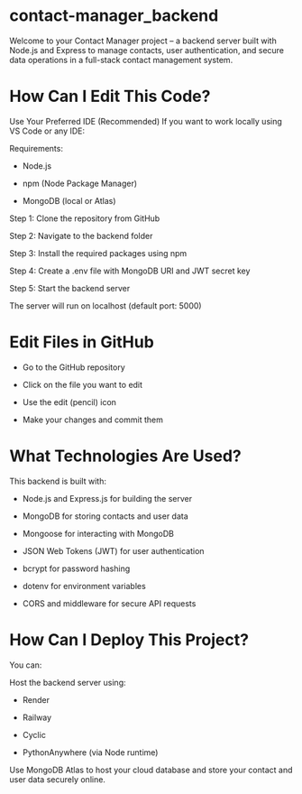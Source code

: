 # contact-manager_backend

Welcome to your Contact Manager project – a backend server built with Node.js and Express to manage contacts, user authentication, and secure data operations in a full-stack contact management system.

# How Can I Edit This Code?

Use Your Preferred IDE (Recommended)
If you want to work locally using VS Code or any IDE:

Requirements:

- Node.js

- npm (Node Package Manager)

- MongoDB (local or Atlas)

Step 1: Clone the repository from GitHub

Step 2: Navigate to the backend folder

Step 3: Install the required packages using npm

Step 4: Create a .env file with MongoDB URI and JWT secret key

Step 5: Start the backend server

The server will run on localhost (default port: 5000)

# Edit Files in GitHub

- Go to the GitHub repository

- Click on the file you want to edit

- Use the edit (pencil) icon

- Make your changes and commit them

# What Technologies Are Used?
This backend is built with:

- Node.js and Express.js for building the server

- MongoDB for storing contacts and user data

- Mongoose for interacting with MongoDB

- JSON Web Tokens (JWT) for user authentication

- bcrypt for password hashing

- dotenv for environment variables

- CORS and middleware for secure API requests

# How Can I Deploy This Project?
You can:

Host the backend server using:

- Render

- Railway

- Cyclic

- PythonAnywhere (via Node runtime)

Use MongoDB Atlas to host your cloud database and store your contact and user data securely online.
